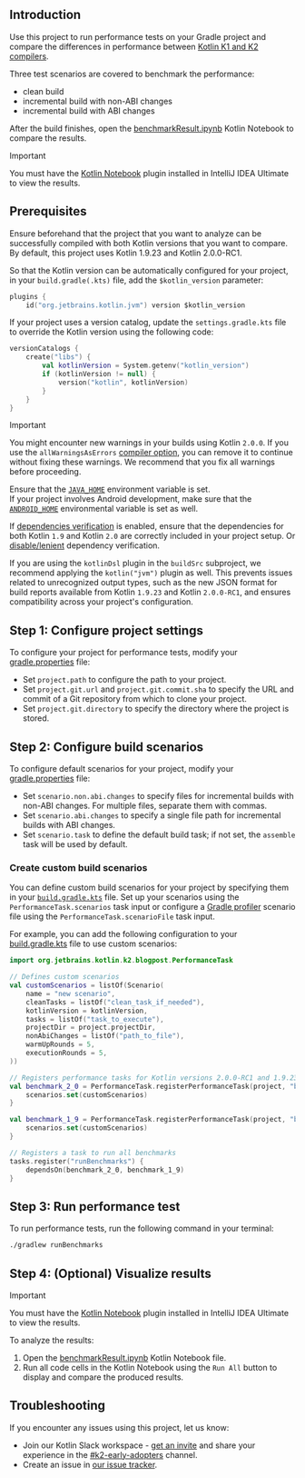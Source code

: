 ## Introduction

Use this project to run performance tests on your Gradle project and compare the differences in
performance between [Kotlin K1 and K2 compilers](https://blog.jetbrains.com/kotlin/2023/02/k2-kotlin-2-0/). 

Three test scenarios are covered to benchmark the performance:

* clean build
* incremental build with non-ABI changes
* incremental build with ABI changes

After the build finishes, open the [benchmarkResult.ipynb](benchmarkResult.ipynb) Kotlin Notebook to compare the results.

> [!IMPORTANT]
> You must have the [Kotlin Notebook](https://blog.jetbrains.com/kotlin/2023/07/introducing-kotlin-notebook/) plugin 
> installed in IntelliJ IDEA Ultimate to view the results.

## Prerequisites

Ensure beforehand that the project that you want to analyze can be successfully compiled with both Kotlin versions that you want to compare.
By default, this project uses Kotlin 1.9.23 and Kotlin 2.0.0-RC1.

So that the Kotlin version can be automatically configured for your project, in your `build.gradle(.kts)` file, add the `$kotlin_version` parameter:

```kotlin
plugins {
    id("org.jetbrains.kotlin.jvm") version $kotlin_version
```

If your project uses a version catalog, update the `settings.gradle.kts` file to override the Kotlin version using the following code:

```kotlin
versionCatalogs {
    create("libs") {
        val kotlinVersion = System.getenv("kotlin_version")
        if (kotlinVersion != null) {
            version("kotlin", kotlinVersion)
        }
    }
}
```

> [!IMPORTANT]
> You might encounter new warnings in your builds using Kotlin `2.0.0`.
> If you use the `allWarningsAsErrors` [compiler option](gradle-compiler-options.md#attributes-common-to-jvm-js-and-js-dce), you can remove it to continue without fixing these warnings.
> We recommend that you fix all warnings before proceeding.

Ensure that the [`JAVA_HOME`](https://docs.oracle.com/cd/E19182-01/821-0917/inst_jdk_javahome_t/index.html) environment variable is set.  
If your project involves Android development, make sure that the [`ANDROID_HOME`](https://developer.android.com/tools/variables) 
environmental variable is set as well.

If [dependencies verification](https://docs.gradle.org/8.2.1/userguide/dependency_verification.html#sub:enabling-verification) is enabled,
ensure that the dependencies for both Kotlin `1.9` and Kotlin `2.0` are correctly included in your project setup.
Or [disable/lenient](https://docs.gradle.org/current/userguide/dependency_verification.html#sec:disabling-verification) dependency verification.

If you are using the `kotlinDsl` plugin in the `buildSrc` subproject, we recommend applying the `kotlin("jvm")` plugin as well.
This prevents issues related to unrecognized output types, such as the new JSON format for build reports available from Kotlin `1.9.23` and Kotlin `2.0.0-RC1`, and ensures compatibility across your project's configuration.

## Step 1: Configure project settings

To configure your project for performance tests, modify your [gradle.properties](gradle.properties) file:

* Set `project.path` to configure the path to your project.
* Set `project.git.url` and `project.git.commit.sha` to specify the URL and commit of a Git repository from which to clone your project.
* Set `project.git.directory` to specify the directory where the project is stored.

## Step 2: Configure build scenarios 

To configure default scenarios for your project, modify your [gradle.properties](gradle.properties) file:

* Set `scenario.non.abi.changes` to specify files for incremental builds with non-ABI changes. For multiple files, separate them with commas.
* Set `scenario.abi.changes` to specify a single file path for incremental builds with ABI changes.
* Set `scenario.task` to define the default build task; if not set, the `assemble` task will be used by default.

### Create custom build scenarios

You can define custom build scenarios for your project by specifying them in your [`build.gradle.kts`](build.gradle.kts) file.
Set up your scenarios using the `PerformanceTask.scenarios` task input or configure a
[Gradle profiler](https://github.com/gradle/gradle-profiler) scenario file using the `PerformanceTask.scenarioFile` task input.

For example, you can add the following configuration to your [build.gradle.kts](build.gradle.kts) file to use custom scenarios:

```kotlin
import org.jetbrains.kotlin.k2.blogpost.PerformanceTask

// Defines custom scenarios
val customScenarios = listOf(Scenario(
    name = "new scenario",
    cleanTasks = listOf("clean_task_if_needed"),
    kotlinVersion = kotlinVersion,
    tasks = listOf("task_to_execute"),
    projectDir = project.projectDir,
    nonAbiChanges = listOf("path_to_file"),
    warmUpRounds = 5,
    executionRounds = 5,
))

// Registers performance tasks for Kotlin versions 2.0.0-RC1 and 1.9.23
val benchmark_2_0 = PerformanceTask.registerPerformanceTask(project, "benchmark_2_0", "2.0.0-RC1") {
    scenarios.set(customScenarios)
}

val benchmark_1_9 = PerformanceTask.registerPerformanceTask(project, "benchmark_1_9", "1.9.23") {
    scenarios.set(customScenarios)
}

// Registers a task to run all benchmarks
tasks.register("runBenchmarks") {
    dependsOn(benchmark_2_0, benchmark_1_9)
}
```

## Step 3: Run performance test

To run performance tests, run the following command in your terminal:

```bash
./gradlew runBenchmarks
```

## Step 4: (Optional) Visualize results

> [!IMPORTANT]
> You must have the [Kotlin Notebook](https://blog.jetbrains.com/kotlin/2023/07/introducing-kotlin-notebook/) plugin 
> installed in IntelliJ IDEA Ultimate to view the results.

To analyze the results:

1. Open the [benchmarkResult.ipynb](benchmarkResult.ipynb) Kotlin Notebook file.
2. Run all code cells in the Kotlin Notebook using the `Run All` button to display and compare the produced results. 

## Troubleshooting

If you encounter any issues using this project, let us know:
* Join our Kotlin Slack workspace - [get an invite](https://surveys.jetbrains.com/s3/kotlin-slack-sign-up?_gl=1*ju6cbn*_ga*MTA3MTk5NDkzMC4xNjQ2MDY3MDU4*_ga_9J976DJZ68*MTY1ODMzNzA3OS4xMDAuMS4xNjU4MzQwODEwLjYw) and share your experience in the [#k2-early-adopters](https://kotlinlang.slack.com/archives/C03PK0PE257) channel.
* Create an issue in [our issue tracker](https://youtrack.jetbrains.com/newIssue?project=KT&summary=K2+release+migration+issue&description=Describe+the+problem+you+encountered+here.&c=tag+k2-release-migration).